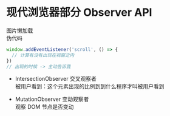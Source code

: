 # 现代浏览器部分 Observer API  
图片懒加载  
伪代码  
```js
window.addEventListener('scroll', () => {
  // 计算有没有出现在视窗之内
})
// 出现的时候 -> 主动告诉我
```

- IntersectionObserver 交叉观察者  
  被用户看到：这个元素出现的比例到到什么程序才叫被用户看到  

- MutationObserver 变动观察者  
  观察 DOM 节点是否变动  